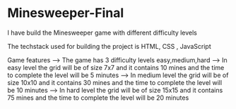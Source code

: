 # Minesweeper-Final

I have build the Minesweeper game with different difficulty levels 

The techstack used for building the project is HTML, CSS , JavaScript

Game features
--> The game has 3 difficulty levels easy,medium,hard 
--> In easy level the grid will be of size 7x7 and it contains 10 mines 
    and the time to complete the level will be 5 minutes
--> In medium level the grid will be of size 10x10 and it contains 30 mines 
    and the time to complete the level will be 10 minutes
--> In hard level the grid will be of size 15x15 and it contains 75 mines 
    and the time to complete the level will be 20 minutes   
    
